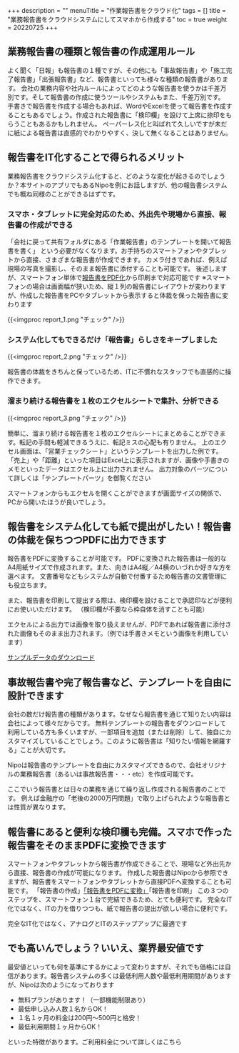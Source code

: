 +++
description = ""
menuTitle = "作業報告書をクラウド化"
tags = []
title = "業務報告書をクラウドシステムにしてスマホから作成する"
toc = true
weight = 20220725
+++


## 業務報告書の種類と報告書の作成運用ルール

よく聞く「日報」も報告書の１種ですが、その他にも「事故報告書」や「施工完了報告書」「出張報告書」など、報告書といっても様々な種類の報告書があります。
会社の業務内容や社内ルールによってどのような報告書を使うかは千差万別です。そして報告書の作成に使うツールやシステムもまた、千差万別です。
手書きで報告書を作成する場合もあれば、WordやExcelを使って報告書を作成することもあるでしょう。作成された報告書に「検印欄」を設けて上席に捺印をもらうこともあるかもしれません。
ペーパーレス化と叫ばれて久しいですが未だに紙による報告書は直感的でわかりやすく、決して無くなることはありません。

## 報告書をIT化することで得られるメリット

業務報告書をクラウドシステム化すると、どのような変化が起きるのでしょうか？本サイトのアプリでもあるNipoを例にお話しますが、他の報告書システムでも概ね同様のことができるはずです。


### スマホ・タブレットに完全対応のため、外出先や現場から直接、報告書の作成ができる

「会社に戻って共有フォルダにある「作業報告書」のテンプレートを開いて報告書を書く」
という必要がなくなります。お手持ちのスマートフォンやタブレットから直接、さまざまな報告書が作成できます。
カメラ付きであれば、例えば現場の写真を撮影し、そのまま報告書に添付することも可能です。
後述しますが、スマートフォン単体で[報告書をPDF化](/manual/pdf)から印刷まで対応可能です
※スマートフォンの場合は画面幅が狭いため、縦１列の報告書にレイアウトが変わりますが、作成した報告書をPCやタブレットから表示すると体裁を保った報告書に変わります


{{<imgproc report_1.png "チェック" />}}


### システム化してもできるだけ「報告書」らしさをキープしました

{{<imgproc report_2.png "チェック" />}}


報告書の体裁をきちんと保っているため、ITに不慣れなスタッフでも直感的に操作できます。



### 溜まり続ける報告書を１枚のエクセルシートで集計、分析できる

{{<imgproc report_3.png "チェック" />}}

簡単に、溜まり続ける報告書を１枚のエクセルシートにまとめることができます。転記の手間も軽減できるうえに、転記ミスの心配も有りません。
上のエクセル画面は、「営業チェックシート」というテンプレートを出力した例です。
「売上」や「距離」といった項目はExcel上に表示されますが、画像や手書きのメモといったデータはエクセル上に出力されません。
出力対象のパーツについて詳しくは「テンプレートパーツ」を御覧ください

<Alice>スマートフォンからもエクセルを開くことができますが画面サイズの関係で、PCから開いたほうが良いでしょう。</Alice>

## 報告書をシステム化しても紙で提出がしたい！報告書の体裁を保ちつつPDFに出力できます

報告書をPDFに変換することが可能です。
PDFに変換された報告書は一般的なA4用紙サイズで作成されます。また、向きはA4縦／A4横のいづれか好きな方を選べます。
文書番号などもシステムが自動で付番するため報告書の文書管理にも役立ちます。

 

また、報告書を印刷して提出する際は、検印欄を設けることで承認印などが便利にお使いいただけます。
（検印欄が不要なら枠自体を消すことも可能）

エクセルによる出力では画像を取り扱えませんが、PDFであれば報告書に添付された画像もそのまま出力されます。（例では手書きメモという画像を利用しています）

<a href="/report_1.pdf" target="_blank">サンプルデータのダウンロード</a>


## 事故報告書や完了報告書など、テンプレートを自由に設計できます

会社の数だけ報告書の種類があります。なぜなら報告書を通じて知りたい内容は会社によって様々だからです。
無料テンプレートの報告書をダウンロードして利用している方も多くいますが、一部項目を追加（または削除）して、独自にカスタマイズしていることでしょう。このように報告書は「知りたい情報を網羅する」ことが大切です。

Nipoは報告書のテンプレートを自由にカスタマイズできるので、会社オリジナルの業務報告書（あるいは事故報告書・・・etc）を作成可能です。



<Box>ここでいう報告書とは日々の業務を通じて繰り返し作成される報告書のことです。
例えば金融庁の「老後の2000万円問題」で取り上げられたような報告書とは性質が異なります。</Box>


## 報告書にあると便利な検印欄も完備。スマホで作った報告書をそのままPDFに変換できます

スマートフォンやタブレットから報告書が作成できることで、現場など外出先から直接、報告書の作成が可能になります。
作成した報告書はNipoから参照できますが、報告書をスマートフォンやタブレットから直接PDFへ変換することも可能です。
「報告書の作成」[「報告書をPDFに変換」](/manual/pdf)「報告書を印刷」
この３つのステップを、スマートフォン１台で完結できるため、とても便利です。
完全なIT化ではなく、ITの力を借りつつも、紙で報告書の提出が欲しい場合に便利です。

完全なIT化ではなく、アナログとITのステップアップに最適です

## でも高いんでしょう？いいえ、業界最安値です

最安値といっても何を基準にするかによって変わりますが、それでも価格には自信があります。報告書システムの多くは最低利用人数や最低利用期間がありますが、Nipoは次のようになっております

- 無料プランがあります！（一部機能制限あり）
- 最低申し込み人数１名からOK！
- １名１ヶ月の料金は200円〜500円と格安！
- 最低利用期間１ヶ月からOK！

といった特徴があります。ご利用料金について詳しくはこちら